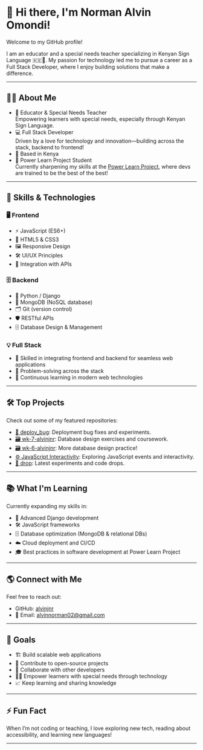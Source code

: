 # 👋 Hi there, I'm Norman Alvin Omondi!



Welcome to my GitHub profile!

I am an educator and a special needs teacher specializing in Kenyan Sign Language 🇰🇪🤟. My passion for technology led me to pursue a career as a Full Stack Developer, where I enjoy building solutions that make a difference.

---

## 🧑‍🏫 About Me

- 🏫 Educator & Special Needs Teacher  
  Empowering learners with special needs, especially through Kenyan Sign Language.
- 💻 Full Stack Developer  
  Driven by a love for technology and innovation—building across the stack, backend to frontend!
- 📍 Based in Kenya
- 🚀 Power Learn Project Student  
  Currently sharpening my skills at the [Power Learn Project](https://powerlearnproject.org), where devs are trained to be the best of the best!

---

## 🚀 Skills & Technologies

### 🖥️ Frontend
- ⚡ JavaScript (ES6+)
- 🎨 HTML5 & CSS3
- 🖼️ Responsive Design
- 🛠️ UI/UX Principles
- 🔗 Integration with APIs

### 🗄️ Backend
- 🐍 Python / Django
- 🍃 MongoDB (NoSQL database)
- 🗂️ Git (version control)
- 🛡️ RESTful APIs
- 🗄️ Database Design & Management

### 💡 Full Stack
- 🔗 Skilled in integrating frontend and backend for seamless web applications
- 🧩 Problem-solving across the stack
- 🚀 Continuous learning in modern web technologies

---

## 🛠️ Top Projects

Check out some of my featured repositories:
- [🐞 deploy_bug](https://github.com/alvinjnr/deploy_bug): Deployment bug fixes and experiments.
- [🗃️ wk-7-alvinjnr](https://github.com/PLP-Database-Design/wk-7-alvinjnr): Database design exercises and coursework.
- [🗃️ wk-6-alvinjnr](https://github.com/PLP-Database-Design/wk-6-alvinjnr): More database design practice!
- [⚙️ JavaScript Interactivity](https://github.com/alvinjnr/plp-webtechnologies-classroom-july2025-july-2025-javascript-events-and-basic-interactivity-javascrip): Exploring JavaScript events and interactivity.
- [💾 drop](https://github.com/alvinjnr/drop): Latest experiments and code drops.

---

## 📚 What I'm Learning

Currently expanding my skills in:
- 🚦 Advanced Django development
- 🛠️ JavaScript frameworks
- 🗄️ Database optimization (MongoDB & relational DBs)
- ☁️ Cloud deployment and CI/CD
- 🎓 Best practices in software development at Power Learn Project

---

## 🌎 Connect with Me

Feel free to reach out:
- GitHub: [alvinjnr](https://github.com/alvinjnr)
- 📧 Email: alvinnorman02@gmail.com

---

## 🎯 Goals

- 🏗️ Build scalable web applications
- 🌱 Contribute to open-source projects
- 🤝 Collaborate with other developers
- 👩‍🎓 Empower learners with special needs through technology
- 📈 Keep learning and sharing knowledge

---

## ⚡ Fun Fact

When I’m not coding or teaching, I love exploring new tech, reading about accessibility, and learning new languages!

---

